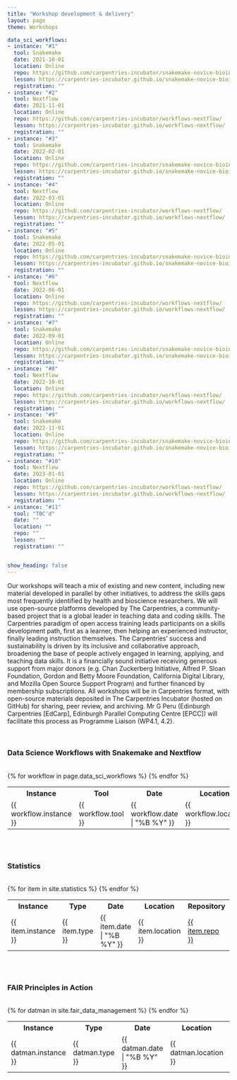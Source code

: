 ```yaml
---  
title: "Workshop development & delivery"
layout: page
theme: Workshops

data_sci_workflows:
- instance: "#1"
  tool: Snakemake 
  date: 2021-10-01 
  location: Online
  repo: https://github.com/carpentries-incubator/snakemake-novice-bioinformatics
  lesson: https://carpentries-incubator.github.io/snakemake-novice-bioinformatics
  registration: ""
- instance: "#2" 
  tool: Nextflow 
  date: 2021-11-01
  location: Online
  repo: https://github.com/carpentries-incubator/workflows-nextflow/ 
  lesson: https://carpentries-incubator.github.io/workflows-nextflow/
  registration: ""
- instance: "#3" 
  tool: Snakemake 
  date: 2022-02-01
  location: Online
  repo: https://github.com/carpentries-incubator/snakemake-novice-bioinformatics
  lesson: https://carpentries-incubator.github.io/snakemake-novice-bioinformatics
  registration: ""
- instance: "#4" 
  tool: Nextflow 
  date: 2022-03-01
  location: Online
  repo: https://github.com/carpentries-incubator/workflows-nextflow/ 
  lesson: https://carpentries-incubator.github.io/workflows-nextflow/
  registration: ""
- instance: "#5" 
  tool: Snakemake
  date: 2022-05-01
  location: Online
  repo: https://github.com/carpentries-incubator/snakemake-novice-bioinformatics 
  lesson: https://carpentries-incubator.github.io/snakemake-novice-bioinformatics 
  registration: ""
- instance: "#6" 
  tool: Nextflow
  date: 2022-06-01
  location: Online
  repo: https://github.com/carpentries-incubator/workflows-nextflow/ 
  lesson: https://carpentries-incubator.github.io/workflows-nextflow/
  registration: ""
- instance: "#7" 
  tool: Snakemake 
  date: 2022-09-01
  location: Online
  repo: https://github.com/carpentries-incubator/snakemake-novice-bioinformatics 
  lesson: https://carpentries-incubator.github.io/snakemake-novice-bioinformatics 
  registration: ""
- instance: "#8" 
  tool: Nextflow 
  date: 2022-10-01
  location: Online
  repo: https://github.com/carpentries-incubator/workflows-nextflow/ 
  lesson: https://carpentries-incubator.github.io/workflows-nextflow/
  registration: ""
- instance: "#9" 
  tool: Snakemake 
  date: 2022-11-01
  location: Online
  repo: https://github.com/carpentries-incubator/snakemake-novice-bioinformatics 
  lesson: https://carpentries-incubator.github.io/snakemake-novice-bioinformatics 
  registration: ""
- instance: "#10" 
  tool: Nextflow 
  date: 2023-01-01
  location: Online
  repo: https://github.com/carpentries-incubator/workflows-nextflow/ 
  lesson: https://carpentries-incubator.github.io/workflows-nextflow/ 
  registration: ""
- instance: "#11"
  tool: "TBC'd" 
  date: ""
  location: ""
  repo: "" 
  lesson: "" 
  registration: ""


show_heading: false  
---  
```




Our workshops will teach a mix of existing and new content, including new material developed
in parallel by other initiatives, to address the skills gaps most frequently identified by health and
bioscience researchers. We will use open-source platforms developed by The Carpentries, a
community-based project that is a global leader in teaching data and coding skills. The Carpentries
paradigm of open access training leads participants on a skills development path, first as a learner,
then helping an experienced instructor, finally leading instruction themselves. The Carpentries’
success and sustainability is driven by its inclusive and collaborative approach, broadening the
base of people actively engaged in learning, applying, and teaching data skills. It is a financially
sound initiative receiving generous support from major donors (e.g. Chan Zuckerberg Initiative,
Alfred P. Sloan Foundation, Gordon and Betty Moore Foundation, California Digital Library, and
Mozilla Open Source Support Program) and further financed by membership subscriptions. All
workshops will be in Carpentries format, with open-source materials deposited in The Carpentries
Incubator (hosted on GitHub) for sharing, peer review, and archiving. Mr G Peru (Edinburgh
Carpentries [EdCarp], Edinburgh Parallel Computing Centre [EPCC]) will facilitate this process as
Programme Liaison (WP4.1, 4.2).  

<br>

### Data Science Workflows with Snakemake and Nextflow

<br>

<table class="center-cell-item">
    <tr>
        <th>Instance</th>
        <th>Tool</th>
        <th>Date</th>
        <th>Location</th>
        <th>Repository</th>
        <th>Webpage</th>
        <th>Registration</th>
    </tr>
    {% for workflow in page.data_sci_workflows %}
    <tr> 
       <td>{{ workflow.instance }}</td>
       <td>{{ workflow.tool }}</td>
       <td>{{ workflow.date | "%B %Y" }}</td>
       <td>{{ workflow.location }}</td>
       <td><a href="{{ workflow.repo }}" target="_blank"> {{ workflow.repo }} </a></td>
       <td><a href="{{ workflow.lesson }}" target="_blank"> {{ workflow.lesson }} </a></td>
       <td><a href="{{ workflow.registration }}" target="_blank">Register here!</a></td>
    </tr>
    {% endfor %}
 </table>

 
 <br><br>


### Statistics
<br>
<table>
    <tr>
        <th>Instance</th>
        <th>Type</th>
        <th>Date</th>
        <th>Location</th>
        <th>Repository</th>
        <th>Webpage</th>
        <th>Registration</th>
    </tr>
    {% for item in site.statistics %}
    <tr> 
       <td>{{ item.instance }}</td>
       <td>{{ item.type }}</td>
       <td>{{ item.date | "%B %Y" }}</td>
       <td>{{ item.location }}</td>
       <td><a href="{{ item.repo }}" target="_blank"> {{ item.repo }} </a></td>
       <td><a href="{{ item.lesson }}" target="_blank"> {{ item.lesson }} </a></td>
       <td><a href="{{ item.registration }}" target="_blank">Register here!</a></td>
    </tr>
    {% endfor %}
 </table>

 
 <br><br>


### FAIR Principles in Action
<br>

<table>
    <tr>
        <th>Instance</th>
        <th>Type</th>
        <th>Date</th>
        <th>Location</th>
        <th>Repository</th>
        <th>Webpage</th>
        <th>Registration</th>
    </tr>
    {% for datman in site.fair_data_management %}
    <tr> 
       <td>{{ datman.instance }}</td>
       <td>{{ datman.type }}</td>
       <td>{{ datman.date | "%B %Y" }}</td>
       <td>{{ datman.location }}</td>
       <td><a href="{{ datman.repo }}" target="_blank"> {{ datman.repo }} </a></td>
       <td><a href="{{ datman.lesson }}" target="_blank"> {{ datman.lesson }} </a></td>
       <td><a href="{{ datman.registration }}" target="_blank">Register here!</a></td>
    </tr>
    {% endfor %}
 </table>

 
 <br><br>


